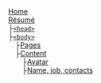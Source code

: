 [Home](Home)  
[Résumé](Résumé)  
├[`<head>`](Résumé#head)  
├[`<body>`](Résumé#body)  
&emsp;├[Pages](Résumé#pages)  
&emsp;├[Content](Résumé#content)  
&emsp;&emsp;├[Avatar](Résumé#avatar)  
&emsp;&emsp;├[Name, job, contacts](Résumé#name-job-contacts)